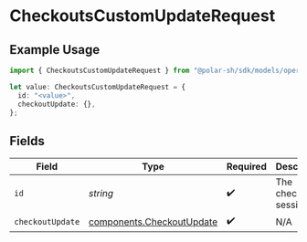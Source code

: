 # CheckoutsCustomUpdateRequest

## Example Usage

```typescript
import { CheckoutsCustomUpdateRequest } from "@polar-sh/sdk/models/operations/checkoutscustomupdate.js";

let value: CheckoutsCustomUpdateRequest = {
  id: "<value>",
  checkoutUpdate: {},
};
```

## Fields

| Field                                                                  | Type                                                                   | Required                                                               | Description                                                            |
| ---------------------------------------------------------------------- | ---------------------------------------------------------------------- | ---------------------------------------------------------------------- | ---------------------------------------------------------------------- |
| `id`                                                                   | *string*                                                               | :heavy_check_mark:                                                     | The checkout session ID.                                               |
| `checkoutUpdate`                                                       | [components.CheckoutUpdate](../../models/components/checkoutupdate.md) | :heavy_check_mark:                                                     | N/A                                                                    |